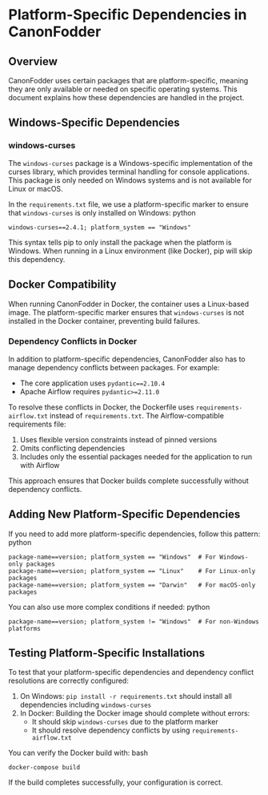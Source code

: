 # Platform-Specific Dependencies in CanonFodder

## Overview

CanonFodder uses certain packages that are platform-specific, meaning they are only available or needed on specific operating systems. This document explains how these dependencies are handled in the project.

## Windows-Specific Dependencies

### windows-curses

The `windows-curses` package is a Windows-specific implementation of the curses library, which provides terminal handling for console applications. This package is only needed on Windows systems and is not available for Linux or macOS.

In the `requirements.txt` file, we use a platform-specific marker to ensure that `windows-curses` is only installed on Windows:
python
```
windows-curses==2.4.1; platform_system == "Windows"
```

This syntax tells pip to only install the package when the platform is Windows. When running in a Linux environment (like Docker), pip will skip this dependency.

## Docker Compatibility

When running CanonFodder in Docker, the container uses a Linux-based image. The platform-specific marker ensures that `windows-curses` is not installed in the Docker container, preventing build failures.

### Dependency Conflicts in Docker

In addition to platform-specific dependencies, CanonFodder also has to manage dependency conflicts between packages. For example:

- The core application uses `pydantic==2.10.4`
- Apache Airflow requires `pydantic>=2.11.0`

To resolve these conflicts in Docker, the Dockerfile uses `requirements-airflow.txt` instead of `requirements.txt`. The Airflow-compatible requirements file:

1. Uses flexible version constraints instead of pinned versions
2. Omits conflicting dependencies
3. Includes only the essential packages needed for the application to run with Airflow

This approach ensures that Docker builds complete successfully without dependency conflicts.

## Adding New Platform-Specific Dependencies

If you need to add more platform-specific dependencies, follow this pattern:
python
```
package-name==version; platform_system == "Windows"  # For Windows-only packages
package-name==version; platform_system == "Linux"    # For Linux-only packages
package-name==version; platform_system == "Darwin"   # For macOS-only packages
```

You can also use more complex conditions if needed:
python
```
package-name==version; platform_system != "Windows"  # For non-Windows platforms
```

## Testing Platform-Specific Installations

To test that your platform-specific dependencies and dependency conflict resolutions are correctly configured:

1. On Windows: `pip install -r requirements.txt` should install all dependencies including `windows-curses`
2. In Docker: Building the Docker image should complete without errors:
   - It should skip `windows-curses` due to the platform marker
   - It should resolve dependency conflicts by using `requirements-airflow.txt`

You can verify the Docker build with:
bash
```
docker-compose build
```

If the build completes successfully, your configuration is correct.
